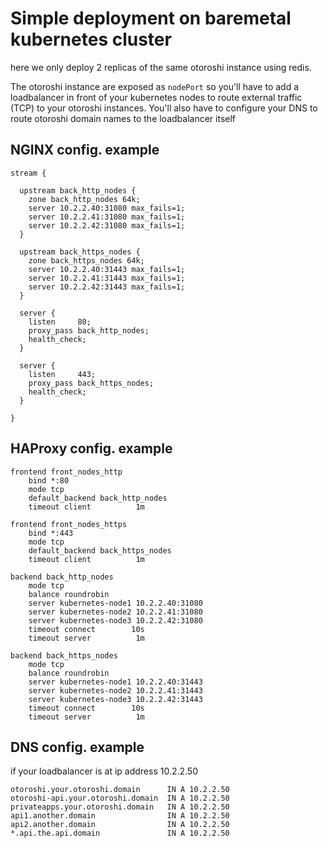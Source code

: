 # Simple deployment on baremetal kubernetes cluster

here we only deploy 2 replicas of the same otoroshi instance using redis. 

The otoroshi instance are exposed as `nodePort` so you'll have to add a loadbalancer in front of your kubernetes nodes to route external traffic (TCP) to your otoroshi instances. You'll also have to configure your DNS to route otoroshi domain names to the loadbalancer itself

## NGINX config. example

```
stream {

  upstream back_http_nodes {
    zone back_http_nodes 64k;
    server 10.2.2.40:31080 max_fails=1;
    server 10.2.2.41:31080 max_fails=1;
    server 10.2.2.42:31080 max_fails=1;
  }

  upstream back_https_nodes {
    zone back_https_nodes 64k;
    server 10.2.2.40:31443 max_fails=1;
    server 10.2.2.41:31443 max_fails=1;
    server 10.2.2.42:31443 max_fails=1;
  }

  server {
    listen     80;
    proxy_pass back_http_nodes;
    health_check;
  }

  server {
    listen     443;
    proxy_pass back_https_nodes;
    health_check;
  }
  
}
```

## HAProxy config. example

```
frontend front_nodes_http
    bind *:80
    mode tcp
    default_backend back_http_nodes
    timeout client          1m

frontend front_nodes_https
    bind *:443
    mode tcp
    default_backend back_https_nodes
    timeout client          1m

backend back_http_nodes
    mode tcp
    balance roundrobin
    server kubernetes-node1 10.2.2.40:31080
    server kubernetes-node2 10.2.2.41:31080
    server kubernetes-node3 10.2.2.42:31080
    timeout connect        10s
    timeout server          1m

backend back_https_nodes
    mode tcp
    balance roundrobin
    server kubernetes-node1 10.2.2.40:31443
    server kubernetes-node2 10.2.2.41:31443
    server kubernetes-node3 10.2.2.42:31443
    timeout connect        10s
    timeout server          1m
```

## DNS config. example

if your loadbalancer is at ip address 10.2.2.50

```
otoroshi.your.otoroshi.domain      IN A 10.2.2.50
otoroshi-api.your.otoroshi.domain  IN A 10.2.2.50
privateapps.your.otoroshi.domain   IN A 10.2.2.50
api1.another.domain                IN A 10.2.2.50
api2.another.domain                IN A 10.2.2.50
*.api.the.api.domain               IN A 10.2.2.50
```